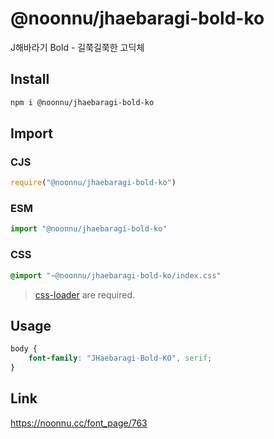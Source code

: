 # @noonnu/jhaebaragi-bold-ko
J해바라기 Bold - 길쭉길쭉한 고딕체

## Install
```sh
npm i @noonnu/jhaebaragi-bold-ko
```
## Import
### CJS
```js
require("@noonnu/jhaebaragi-bold-ko")
```
### ESM
```js
import "@noonnu/jhaebaragi-bold-ko"
```
### CSS 
```css
@import "~@noonnu/jhaebaragi-bold-ko/index.css"
```
> [css-loader](https://github.com/webpack-contrib/css-loader) are required.

## Usage
```css
body {
    font-family: "JHaebaragi-Bold-KO", serif;
}
```

## Link
https://noonnu.cc/font_page/763